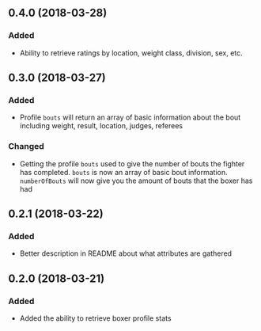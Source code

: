 ## 0.4.0 (2018-03-28)

### Added

- Ability to retrieve ratings by location, weight class, division, sex, etc.

## 0.3.0 (2018-03-27)

### Added

- Profile `bouts` will return an array of basic information about the bout including weight, result, location, judges, referees

### Changed

- Getting the profile `bouts` used to give the number of bouts the fighter has completed.  `bouts` is now an array of basic bout information.  `numberOfBouts` will now give you the amount of bouts that the boxer has had

## 0.2.1 (2018-03-22)

### Added

- Better description in README about what attributes are gathered

## 0.2.0 (2018-03-21)

### Added

- Added the ability to retrieve boxer profile stats
